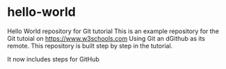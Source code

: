 # hello-world
Hello World repository for Git tutorial
This is an example repository for the Git tutoial on https://www.w3schools.com
Using Git an dGithub as its remote. 
This repository is built step by step in the tutorial.

It now includes steps for GitHub
